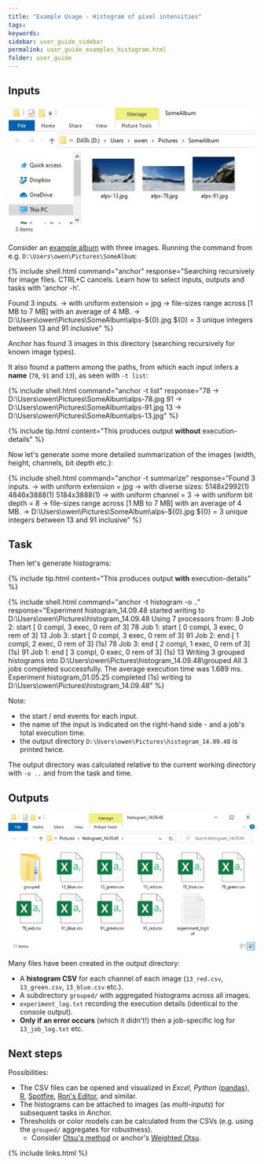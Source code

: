 ```yaml
---
title: "Example Usage - Histogram of pixel intensities"
tags:
keywords:
sidebar: user_guide_sidebar
permalink: user_guide_examples_histogram.html
folder: user_guide
---
```


## Inputs

<img alt="inputs in windows explorer" src="/images/examples/histogram/inputs_windows_explorer.jpg" class="screenshotExample"/>

Consider an [example album](/downloads/examples/alps.zip) with three images. Running the command from e.g. `D:\Users\owen\Pictures\SomeAlbum`:

{% include shell.html
command="anchor"
response="Searching recursively for image files. CTRL+C cancels.
Learn how to select inputs, outputs and tasks with 'anchor -h'.

Found 3 inputs.
-> with uniform extension = jpg
-> file-sizes range across [1 MB to 7 MB] with an average of 4 MB.
-> D:\Users\owen\Pictures\SomeAlbum\alps-${0}.jpg
${0} = 3 unique integers between 13 and 91 inclusive" %}

Anchor has found 3 images in this directory (searching recursively for known image types).

It also found a pattern among the paths, from which each input infers a **name** (`78`, `91` and `13`), as seen with `-t list`:

{% include shell.html
command="anchor -t list"
response="78       -> D:\Users\owen\Pictures\SomeAlbum\alps-78.jpg
91       -> D:\Users\owen\Pictures\SomeAlbum\alps-91.jpg
13       -> D:\Users\owen\Pictures\SomeAlbum\alps-13.jpg" %}

{% include tip.html content="This produces output **without** execution-details" %}

Now let's generate some more detailed summarization of the images (width, height, channels, bit depth etc.):

{% include shell.html
command="anchor -t summarize"
response="Found 3 inputs.
-> with uniform extension = jpg
-> with diverse sizes: 5148x2992(1) 4846x3888(1) 5184x3888(1)
-> with uniform channel = 3
-> with uniform bit depth = 8
-> file-sizes range across [1 MB to 7 MB] with an average of 4 MB.
-> D:\Users\owen\Pictures\SomeAlbum\alps-${0}.jpg
${0} = 3 unique integers between 13 and 91 inclusive" %}

## Task

Then let's generate histograms:

{% include tip.html content="This produces output **with** execution-details" %}

{% include shell.html
command="anchor -t histogram -o .."
response="Experiment histogram_14.09.48 started writing to D:\Users\owen\Pictures\histogram_14.09.48
Using 7 processors from: 8
Job    2:       start   [  0 compl,   3 exec,   0 rem of   3]           78
Job    1:       start   [  0 compl,   3 exec,   0 rem of   3]           13
Job    3:       start   [  0 compl,   3 exec,   0 rem of   3]           91
Job    2:       end     [  1 compl,   2 exec,   0 rem of   3]   (1s)    78
Job    3:       end     [  2 compl,   1 exec,   0 rem of   3]   (1s)    91
Job    1:       end     [  3 compl,   0 exec,   0 rem of   3]   (1s)    13
Writing 3 grouped histograms into D:\Users\owen\Pictures\histogram_14.09.48\grouped
All 3 jobs completed successfully. The average execution time was 1.689 ms.
Experiment histogram_01.05.25 completed (1s) writing to D:\Users\owen\Pictures\histogram_14.09.48" %}

Note:
- the start / end events for each input.
- the name of the input is indicated on the right-hand side - and a job's total execution time.
- the output directory `D:\Users\owen\Pictures\histogram_14.09.48` is printed twice.

The output directory was calculated relative to the current working directory with `-o ..` and from the task and time.

## Outputs

<img alt="outputs in windows explorer" src="/images/examples/histogram/outputs_windows_explorer.jpg" class="screenshotExample"/>

Many files have been created in the output directory:

- A **histogram CSV** for each channel of each image (`13_red.csv`, `13_green.csv`, `13_blue.csv` etc.).
- A subdirectory `grouped/` with aggregated histograms across all images.
- `experiment_log.txt` recording the execution details (identical to the console output).
- **Only if an error occurs** (which it didn't!) then a job-specific log for `13_job_log.txt` etc.


## Next steps

Possibilities:
- The CSV files can be opened and visualized in *Excel*, *Python* ([pandas](https://pandas.pydata.org/pandas-docs/stable/reference/api/pandas.read_csv.html)), [R](https://stat.ethz.ch/R-manual/R-devel/library/utils/html/read.table.html), [Spotfire](https://www.tibco.com/products/tibco-spotfire), [Ron's Editor](https://www.ronsplace.eu/products/ronseditor), and similar.
- The histograms can be attached to images (as *multi-inputs*) for subsequent tasks in Anchor.
- Thresholds or color models can be calculated from the CSVs (e.g. using the `grouped/` aggregates for robustness).
    - Consider [Otsu's method](https://github.com/anchoranalysis/anchor-plugins/blob/master/anchor-plugin-image/src/main/java/org/anchoranalysis/plugin/image/bean/threshold/calculatelevel/Otsu.java) or anchor's [Weighted Otsu](https://github.com/anchoranalysis/anchor-plugins/blob/master/anchor-plugin-image/src/main/java/org/anchoranalysis/plugin/image/bean/threshold/calculatelevel/OtsuWeighted.java).

{% include links.html %}
